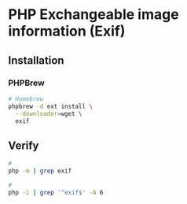 # PHP Exchangeable image information (Exif)

## Installation

### PHPBrew

```sh
# Homebrew
phpbrew -d ext install \
  --downloader=wget \
  exif
```

## Verify

```sh
#
php -m | grep exif

#
php -i | grep '^exif$' -A 6
```
